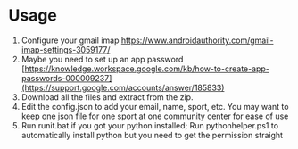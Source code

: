 # Usage

1. Configure your gmail imap https://www.androidauthority.com/gmail-imap-settings-3059177/
2. Maybe you need to set up an app password [https://knowledge.workspace.google.com/kb/how-to-create-app-passwords-000009237](https://support.google.com/accounts/answer/185833)
3. Download all the files and extract from the zip.
4. Edit the config.json to add your email, name, sport, etc. You may want to keep one json file for one sport at one community center for ease of use
5. Run runit.bat if you got your python installed; Run pythonhelper.ps1 to automatically install python but you need to get the permission straight
